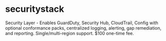 # securitystack
Security Layer - Enables GuardDuty, Security Hub, CloudTrail, Config with optional conformance packs, centralized logging, alerting, gap remediation, and reporting. Single/multi-region support. $100 one-time fee.
